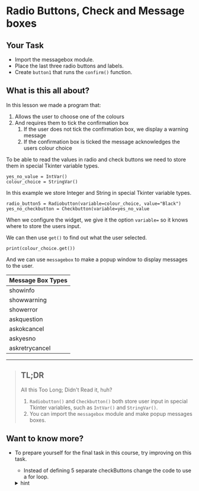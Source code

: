 # Radio Buttons, Check and Message boxes
## Your Task
- Import the messagebox module.
- Place the last three radio buttons and labels.
- Create `button1` that runs the `confirm()` function.

## What is this all about?
In this lesson we made a program that:
1. Allows the user to choose one of the colours
2. And requires them to tick the confirmation box
   1. If the user does not tick the confirmation box, we display a warning message
   2. If the confirmation box is ticked the message acknowledges the users colour choice
 

To be able to read the values in radio and check buttons we need to store them in special Tkinter variable types.
```
yes_no_value = IntVar()
colour_choice = StringVar()
```
In this example we store Integer and String in special Tkinter variable types.
```
radio_button5 = Radiobutton(variable=colour_choice, value="Black")
yes_no_checkbutton = Checkbutton(variable=yes_no_value
```
When we configure the widget, we give it the option `variable=` so it knows where to store the users input. 

We can then use `get()` to find out what the user selected.

```
print(colour_choice.get())
```
And we can use `messagebox` to make a popup window to display messages to the user.

|Message Box Types|
|---|
|showinfo|
|showwarning|
|showerror|
|askquestion|
|askokcancel|
|askyesno|
|askretrycancel|

***
>## TL;DR
>All this Too Long; Didn't Read it, huh?
> 
>1. `Radiobutton()` and `Checkbutton()` both store user input in special Tkinter variables, such as `IntVar()` and `StringVar()`.
>2. You can import the `messagebox` module and make popup messages boxes.

## Want to know more?
- To prepare yourself for the final task in this course, try improving on this task.
  - Instead of defining 5 separate checkButtons change the code to use a for loop.

  <details>
    <summary>hint</summary>

    ```
    for index in range(5):
       # code to make and layout one checkButton goes here ...
    ```
  </details> 
